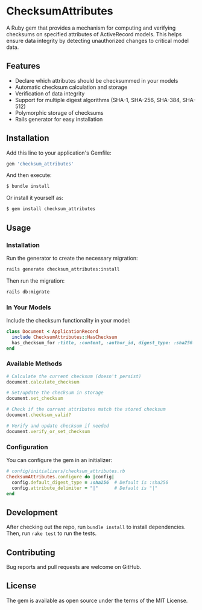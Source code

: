 # ChecksumAttributes

A Ruby gem that provides a mechanism for computing and verifying checksums on specified attributes of ActiveRecord models. This helps ensure data integrity by detecting unauthorized changes to critical model data.

## Features

- Declare which attributes should be checksummed in your models
- Automatic checksum calculation and storage
- Verification of data integrity
- Support for multiple digest algorithms (SHA-1, SHA-256, SHA-384, SHA-512)
- Polymorphic storage of checksums
- Rails generator for easy installation

## Installation

Add this line to your application's Gemfile:

```ruby
gem 'checksum_attributes'
```

And then execute:

```bash
$ bundle install
```

Or install it yourself as:

```bash
$ gem install checksum_attributes
```

## Usage

### Installation

Run the generator to create the necessary migration:

```bash
rails generate checksum_attributes:install
```

Then run the migration:

```bash
rails db:migrate
```

### In Your Models

Include the checksum functionality in your model:

```ruby
class Document < ApplicationRecord
  include ChecksumAttributes::HasChecksum
  has_checksum_for :title, :content, :author_id, digest_type: :sha256
end
```

### Available Methods

```ruby
# Calculate the current checksum (doesn't persist)
document.calculate_checksum

# Set/update the checksum in storage
document.set_checksum

# Check if the current attributes match the stored checksum
document.checksum_valid?

# Verify and update checksum if needed
document.verify_or_set_checksum
```

### Configuration

You can configure the gem in an initializer:

```ruby
# config/initializers/checksum_attributes.rb
ChecksumAttributes.configure do |config|
  config.default_digest_type = :sha256  # Default is :sha256
  config.attribute_delimiter = "|"      # Default is "|"
end
```

## Development

After checking out the repo, run `bundle install` to install dependencies. Then, run `rake test` to run the tests.

## Contributing

Bug reports and pull requests are welcome on GitHub.

## License

The gem is available as open source under the terms of the MIT License. 